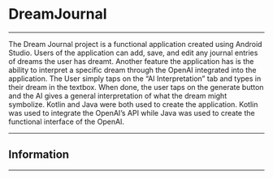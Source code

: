 # DreamJournal 
___________________________________________________________________________________________________________________________________________________________
The Dream Journal project is a functional application created using Android Studio. 
Users of the application can add, save, and edit any journal entries of dreams the user has dreamt. 
Another feature the application has is the ability to interpret a specific dream through the OpenAI integrated into the application. 
The User simply taps on the “AI Interpretation” tab and types in their dream in the textbox. 
When done, the user taps on the generate button and the AI gives a general interpretation of what the dream might symbolize. 
Kotlin and Java were both used to create the application. Kotlin was used to integrate the OpenAI’s API while Java was used to create the functional interface of the OpenAI. 
_______________________________________________________________________________________________________________________________________________________________

## Information 
_____________________________________________________________________________________________________________________________________________________________
